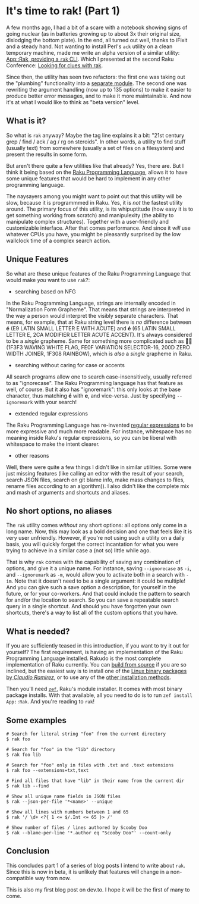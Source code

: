 # It's time to rak! (Part 1)

A few months ago, I had a bit of a scare with a notebook showing signs of going nuclear (as in batteries growing up to about 3x their original size, dislodging the bottom plate).  In the end, all turned out well, thanks to iFixit and a steady hand.  Not wanting to install Perl's `ack` utility on a clean temporary machine, made me write an alpha version of a similar utility: [App::Rak, providing a `rak` CLI]((https://raku.land/zef:lizmat/App::Rak)).  Which I presented at the second Raku Conference: [Looking for clues with rak](https://conf.raku.org/talk/174).

Since then, the utility has seen two refactors: the first one was taking out the "plumbing" functionality into a [separate module](https://raku.land/zef:lizmat/rak).  The second one was rewriting the argument handling (now up to 135 options) to make it easier to produce better error messages, and to make it more maintainable.  And now it's at what I would like to think as "beta version" level.

## What is it?

So what is `rak` anyway?  Maybe the tag line explains it a bit: "21st century grep / find / ack / ag / rg on steroids".  In other words, a utility to find stuff (usually text) from somewhere (usually a set of files on a filesystem) and present the results in some form.

But aren't there quite a few utilities like that already?  Yes, there are.  But I think it being based on the [Raku Programming Language](https://raku.org), allows it to have some unique features that would be hard to implement in any other programming language.

The naysayers among you might want to point out that this utility will be slow, because it is programmmed in Raku.  Yes, it is *not* the fastest utility around.  The primary focus of this utility, is its whipuptitude (how easy it is to get something working from scratch) and manipulexity (the ability to manipulate complex structures).  Together with a user-friendly and customizable interface.  After that comes performance.  And since it *will* use whatever CPUs you have, you might be pleasantly surprised by the low wallclock time of a complex search action.

## Unique Features

So what are these unique features of the Raku Programming Language that would make *you* want to use `rak`?:

- searching based on NFG

In the Raku Programming Language, strings are internally encoded in "Normalization Form Grapheme".  That means that strings are interpreted in the way a person would interpret the visibly separate characters.  That means, for example, that at Raku string level there is *no* difference between **é** (E9 LATIN SMALL LETTER E WITH ACUTE) and **é** (65 LATIN SMALL LETTER E, 2CA MODIFIER LETTER ACUTE ACCENT).  It's always considered to be a *single* grapheme.  Same for something more complicated such as **🏳️‍🌈** (1F3F3 WAVING WHITE FLAG, FE0F VARIATION SELECTOR-16, 200D ZERO WIDTH JOINER, 1F308 RAINBOW), which is *also* a *single* grapheme in Raku.

- searching without caring for case or accents

All search programs allow one to search case-insensitively, usually referred to as "ignorecase".  The Raku Programming language has that feature as well, of course.  But it also has "ignoremark": this only looks at the base character, thus matching **é** with **e**, and vice-versa.  Just by specifying `--ignoremark` with your search!

- extended regular expressions

The Raku Programming Language has re-invented [regular expressions](https://docs.raku.org/language/regexes) to be more expressive and much more readable.  For instance, whitespace has no meaning inside Raku's regular expressions, so you can be liberal with whitespace to make the intent clearer.

- other reasons

Well, there were quite a few things I didn't like in similar utilities.  Some were just missing features (like calling an editor with the result of your search, search JSON files, search on git blame info, make mass changes to files, rename files according to an algorithm)).  I also didn't like the complete mix and mash of arguments and shortcuts and aliases.

## No short options, no aliases

The `rak` utility comes *without* any short options: all options only come in a long name.  Now, this may look as a bold decision and one that feels like it is very user unfriendly.  However, if you're not using such a utility on a daily basis, you will quickly forget the correct incantation for what you were trying to achieve in a similar case a (not so) little while ago.

That is why `rak` comes with the capability of saving any combination of options, and give it a unique name.  For instance, saving `--ignorecase` as `-i`, and `--ignoremark` as `-m`, would allow you to activate both in a search with `-im`.  Note that it doesn't need to be a single argument: it could be multiple!  And you can give such a save option a description, for yourself in the future, or for your co-workers.  And that could include the pattern to search for and/or the location to search.  So you can save a repeatable search query in a single shortcut.  And should you have forgotten your own shortcuts, there's a way to list all of the custom options that you have.

## What is needed?

If you are sufficiently teased in this introduction, if you want to try it out for yourself?  The first requirement, is having an implementation of the Raku Programming Language installed.  Rakudo is the most complete implementation of Raku currently.  You can [build from source](https://github.com/rakudo/rakudo) if you are so inclined, but the easiest way is to install one of the [Linux binary packages by *Claudio Ramirez*](https://nxadm.github.io/rakudo-pkg/), or to use any of the [other installation methods](https://rakudo.org/downloads).

Then you'll need [`zef`](https://github.com/ugexe/zef#readme), Raku's module installer.  It comes with most binary package installs.  With that available, all you need to do is to run `zef install App::Rak`.  And you're reading to `rak`!

## Some examples

````
# Search for literal string "foo" from the current directory
$ rak foo

# Search for "foo" in the "lib" directory
$ rak foo lib

# Search for "foo" only in files with .txt and .text extensions
$ rak foo --extensions=txt,text

# Find all files that have "lib" in their name from the current dir
$ rak lib --find

# Show all unique name fields in JSON files
$ rak --json-per-file '*<name>' --unique

# Show all lines with numbers between 1 and 65
$ rak '/ \d+ <?{ 1 <= $/.Int <= 65 }> /'

# Show number of files / lines authored by Scooby Doo
$ rak --blame-per-line '*.author eq "Scooby Doo"' --count-only
````

## Conclusion

This concludes part 1 of a series of blog posts I intend to write about `rak`.  Since this is now in beta, it is unlikely that features will change in a non-compatible way from now.

This is also my first blog post on dev.to.  I hope it will be the first of many to come.
